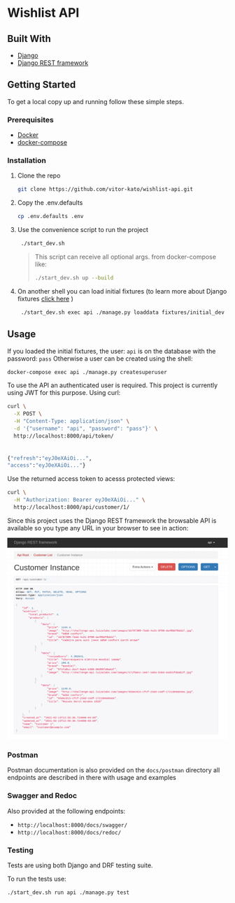 # Wishlist API

## Built With

- [Django](https://www.djangoproject.com/)
- [Django REST framework](https://www.django-rest-framework.org/#)

## Getting Started

To get a local copy up and running follow these simple steps.

### Prerequisites

- [Docker](https://docs.docker.com/get-docker/)
- [docker-compose](https://docs.docker.com/compose/install/)

### Installation

1. Clone the repo

   ```sh
   git clone https://github.com/vitor-kato/wishlist-api.git
   ```

2. Copy the .env.defaults

   ```sh
   cp .env.defaults .env
   ```

3. Use the convenience script to run the project

   ```sh
    ./start_dev.sh
   ```

   > This script can receive all optional args. from docker-compose like:
   >
   > ```sh
   > ./start_dev.sh up --build
   > ```

4. On another shell you can load initial fixtures (to learn more about Django fixtures [click here](https://docs.djangoproject.com/en/3.1/howto/initial-data/) )

   ```sh
    ./start_dev.sh exec api ./manage.py loaddata fixtures/initial_dev
   ```

## Usage

If you loaded the initial fixtures, the user: `api` is on the database with the password: `pass`
Otherwise a user can be created using the shell:

```sh
docker-compose exec api ./manage.py createsuperuser
```

To use the API an authenticated user is required. This project is currently using JWT for this purpose. Using curl:

```sh
curl \
  -X POST \
  -H "Content-Type: application/json" \
  -d '{"username": "api", "password": "pass"}' \
  http://localhost:8000/api/token/


{"refresh":"eyJ0eXAiOi...",
"access":"eyJ0eXAiOi..."}
```

Use the returned access token to acesss protected views:

```sh
curl \
  -H "Authorization: Bearer eyJ0eXAiOi..." \
  http://localhost:8000/api/customer/1/
```

Since this project uses the Django REST framework the browsable API
is available so you type any URL in your browser to see in action:

![Customer get response](./docs/images/customer_get.png)

### Postman

Postman documentation is also provided on the `docs/postman` directory
all endpoints are described in there with usage and examples

### Swagger and Redoc

Also provided at the following endpoints:

- `http://localhost:8000/docs/swagger/`
- `http://localhost:8000/docs/redoc/`

### Testing

Tests are using both Django and DRF testing suite.

To run the tests use:

```sh
./start_dev.sh run api ./manage.py test
```
